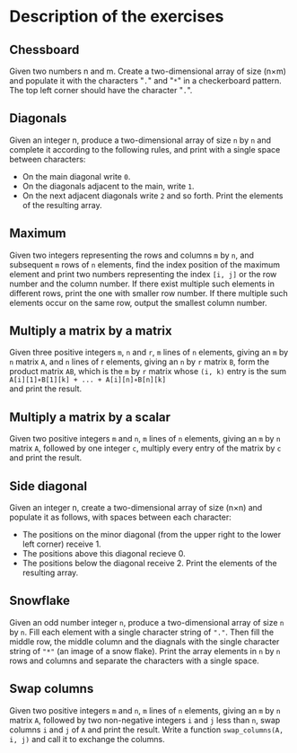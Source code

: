 # Description of the exercises
## Chessboard
Given two numbers n and m. Create a two-dimensional array of size (n×m) and
populate it with the characters "`.`" and "`*`" in a checkerboard pattern. The
top left corner should have the character "`.`".

## Diagonals
Given an integer n, produce a two-dimensional array of size `n` by `n` and
complete it according to the following rules, and print with a single space
between characters:
- On the main diagonal write `0`.
- On the diagonals adjacent to the main, write `1`.
- On the next adjacent diagonals write `2` and so forth. 
Print the elements of the resulting array.

## Maximum
Given two integers representing the rows and columns `m` by `n`, and subsequent `m`
rows of `n` elements, find the index position of the maximum element and print
two numbers representing the index `[i, j]` or the row number and the column
number. If there exist multiple such elements in different rows, print the one
with smaller row number. If there multiple such elements occur on the same
row, output the smallest column number.

## Multiply a matrix by a matrix
Given three positive integers `m`, `n` and `r`, `m` lines of `n` elements,
giving an `m` by `n` matrix `A`, and `n` lines of r elements, giving an `n` by
`r` matrix `B`, form the product matrix `AB`, which is the `m` by `r` matrix
whose `(i, k)` entry is the sum <br>
`A[i][1]∗B[1][k] + ... + A[i][n]∗B[n][k]` <br>
and print the result.

## Multiply a matrix by a scalar
Given two positive integers `m` and `n`, `m` lines of `n` elements, giving an
`m` by `n` matrix `A`, followed by one integer `c`, multiply every entry of
the matrix by `c` and print the result. 

## Side diagonal
Given an integer n, create a two-dimensional array of size (n×n) and populate
it as follows, with spaces between each character:
- The positions on the minor diagonal (from the upper right to the lower left
corner) receive 1.
- The positions above this diagonal recieve 0.
- The positions below the diagonal receive 2. 
Print the elements of the resulting array. 

## Snowflake
Given an odd number integer `n`, produce a two-dimensional array of size
`n` by `n`. Fill each element with a single character
string of `"."`. Then fill the middle row, the middle column and
the diagnals with the single character string of `"*"` (an image
of a snow flake). Print the array elements in `n` by `n` rows and columns and
separate the characters with a single space.

## Swap columns
Given two positive integers `m` and `n`, `m` lines of `n` elements, giving an
`m` by `n` matrix `A`, followed by two non-negative integers `i` and `j` less than
`n`, swap columns `i` and `j` of `A` and print the result.  Write a function
`swap_columns(A, i, j)` and call it to exchange the columns.